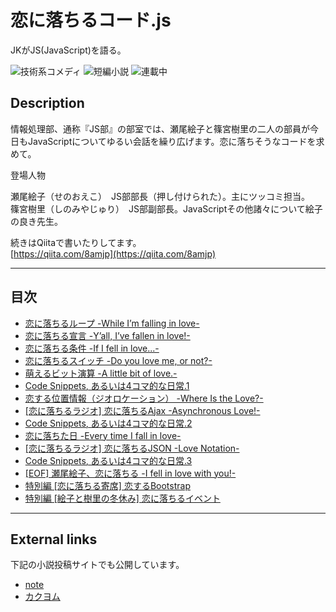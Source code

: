 恋に落ちるコード.js
===================

JKがJS(JavaScript)を語る。

![技術系コメディ](https://img.shields.io/badge/%E3%82%B8%E3%83%A3%E3%83%B3%E3%83%AB-%E6%8A%80%E8%A1%93%E7%B3%BB%E3%82%B3%E3%83%A1%E3%83%87%E3%82%A3-brightgreen.svg)
![短編小説](https://img.shields.io/badge/%E5%BD%A2%E5%BC%8F-%E7%9F%AD%E7%B7%A8%E5%B0%8F%E8%AA%AC-orange.svg)
![連載中](https://img.shields.io/badge/%E5%9F%B7%E7%AD%86%E7%8A%B6%E6%B3%81-%E9%80%A3%E8%BC%89%E4%B8%AD-red.svg)

## Description

情報処理部、通称『JS部』の部室では、瀬尾絵子と篠宮樹里の二人の部員が今日もJavaScriptについてゆるい会話を繰り広げます。恋に落ちそうなコードを求めて。

登場人物

瀬尾絵子（せのおえこ）　JS部部長（押し付けられた）。主にツッコミ担当。  
篠宮樹里（しのみやじゅり）　JS部副部長。JavaScriptその他諸々について絵子の良き先生。

続きはQiitaで書いたりしてます。  
[https://qiita.com/8amjp](https://qiita.com/8amjp)

----
## 目次

* [恋に落ちるループ -While I’m falling in love-](episodes/001.md)
* [恋に落ちる宣言 -Y’all, I’ve fallen in love!-](episodes/002.md)
* [恋に落ちる条件 -If I fell in love...-](episodes/003.md)
* [恋に落ちるスイッチ -Do you love me, or not?-](episodes/004.md)
* [萌えるビット演算 -A little bit of love.-](episodes/005.md)
* [Code Snippets, あるいは4コマ的な日常.1](episodes/006.md)
* [恋する位置情報（ジオロケーション） -Where Is the Love?-](episodes/007.md)
* [[恋に落ちるラジオ] 恋に落ちるAjax -Asynchronous Love!-](episodes/008.md)
* [Code Snippets, あるいは4コマ的な日常.2](episodes/009.md)
* [恋に落ちた日 -Every time I fall in love-](episodes/010.md)
* [[恋に落ちるラジオ] 恋に落ちるJSON -Love Notation-](episodes/011.md)
* [Code Snippets, あるいは4コマ的な日常.3](episodes/012.md)
* [[EOF] 瀬尾絵子、恋に落ちる -I fell in love with you!-](episodes/013.md)
* [特別編 [恋に落ちる寄席] 恋するBootstrap](episodes/014.md)
* [特別編 [絵子と樹里の冬休み] 恋に落ちるイベント](episodes/015.md)

----

## External links

下記の小説投稿サイトでも公開しています。

* [note](https://note.mu/8am/m/m1c26770d4955)
* [カクヨム](https://kakuyomu.jp/works/1177354054881230272)
